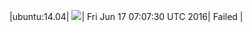 |ubuntu:14.04| ![](https://cdn.rawgit.com/Neilpang/letest/master/status/ubuntu-14.04.svg?1466147250)| Fri Jun 17 07:07:30 UTC 2016| Failed |
